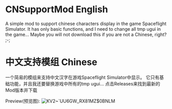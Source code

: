 # CNSupportMod English
A simple mod to support chinese characters display in the game Spaceflight Simulator.
It has only basic functions, and I need to change all tmp ugui in the game...
Maybe you will not download this if you are not a Chinese, right? ;-;

# 中文支持模组 Chinese
一个简易的模组来支持中文汉字在游戏Spaceflight Simulator中显示。
它只有基础功能，并且我还要替换游戏中所有的tmp ugui...
点击Releases来找到最新的Mod版本并下载

Preview(预览图):
![KV2~`UU6GW_RX81MZ$0BNLM](https://github.com/AstarLC4036/CNSupportMod/assets/126248249/2760b655-a011-46da-a3ae-29d8f3c19231)
